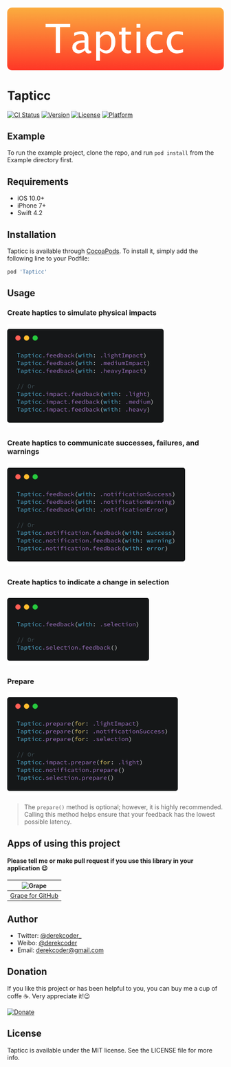 ![](/Tapticc/Assets/tapticc.png)

# Tapticc

[![CI Status](https://img.shields.io/travis/derekcoder@gmail.com/Tapticc.svg?style=flat)](https://travis-ci.org/derekcoder@gmail.com/Tapticc)
[![Version](https://img.shields.io/cocoapods/v/Tapticc.svg?style=flat)](https://cocoapods.org/pods/Tapticc)
[![License](https://img.shields.io/cocoapods/l/Tapticc.svg?style=flat)](https://cocoapods.org/pods/Tapticc)
[![Platform](https://img.shields.io/cocoapods/p/Tapticc.svg?style=flat)](https://cocoapods.org/pods/Tapticc)

## Example

To run the example project, clone the repo, and run `pod install` from the Example directory first.

## Requirements

- iOS 10.0+
- iPhone 7+
- Swift 4.2

## Installation

Tapticc is available through [CocoaPods](https://cocoapods.org). To install
it, simply add the following line to your Podfile:

```ruby
pod 'Tapticc'
```

## Usage

### Create haptics to simulate physical impacts

![alt text](/Tapticc/Assets/impact.png)

### Create haptics to communicate successes, failures, and warnings

![alt text](/Tapticc/Assets/notification.png)

### Create haptics to indicate a change in selection

![alt text](/Tapticc/Assets/selection.png)

### Prepare

![alt text](/Tapticc/Assets/prepare.png)

> The `prepare()` method is optional; however, it is highly recommended. Calling this method helps ensure that your feedback has the lowest possible latency.

## Apps of using this project

#### Please tell me or make pull request if you use this library in your application 😉 

|<img alt="Grape" src="https://is3-ssl.mzstatic.com/image/thumb/Purple118/v4/42/13/05/42130514-94ae-6047-197d-760728ff2602/source/60x60bb.jpg" width="48">| 
| :---: |
| [Grape for GitHub](https://itunes.apple.com/app/apple-store/id1371929193?mt=8) | 

## Author

- Twitter: [@derekcoder_](https://twitter.com/derekcoder_)
- Weibo: [@derekcoder](https://weibo.com/u/6155322764)
- Email: derekcoder@gmail.com

## Donation
If you like this project or has been helpful to you, you can buy me a cup of coffe ☕️. Very appreciate it!😉 

[![Donate](https://img.shields.io/badge/Donate-PayPal-green.svg)](http://paypal.me/derekcoder)

## License

Tapticc is available under the MIT license. See the LICENSE file for more info.
